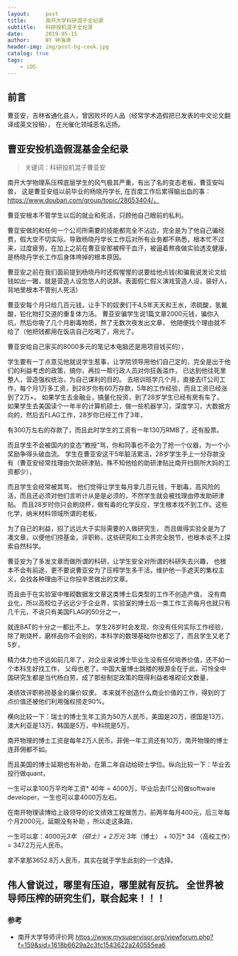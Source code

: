 ```yaml
---
layout:     post
title:      南开大学科研混子全纪录
subtitle:   科研投机混子全纪录
date:       2019-05-15
author:     BY 钟海涛
header-img: img/post-bg-cook.jpg
catalog: true
tags:
    - iOS
---
```


## 前言

曹亚安，吉林省通化县人，曾因败坏的人品（经常学术造假把已发表的中文论文翻译成英文投稿）， 在光催化领域恶名远扬。




## 曹亚安投机造假混基金全纪录

>关键词：科研投机混子曹亚安





南开大学物理系压榨底层学生的风气极其严重，有出了名的变态老板，曹亚安叫兽，
这是曹亚安组以前毕业的杨晓丹学长,  在百度工作后累得脑出血的事：https://www.douban.com/group/topic/28653404/，

曹亚安根本不管学生以后的就业和死活，只顾他自己眼前的私利。

曹亚安做的和任何一个公司所需要的技能都完全不沾边，完全是为了他自己骗经费，假大空不切实际。导致杨晓丹学长工作后对所有业务都不熟悉，根本忙不过来，过度疲劳，在加上之前在曹亚安那被榨干血汗，被逼着熬夜做实验透支健康，是杨晓丹学长工作后身体垮掉的根本原因。

曹亚安之前在我们面前提到杨晓丹时还假惺惺的说要给他点钱(和骗我说发论文给钱如出一辙，就是营造人设忽悠人的说辞。表面假仁假义演戏营造人设，装好人，背地里根本不管别人死活)

曹亚安每个月只给几百元钱，让手下的奴隶们干4,5年天天和王水，浓硫酸，氢氟酸，铅化物打交道的重复体力活。
曹亚安骗学生说1篇文章2000元钱，骗你入坑，然后你吸了几个月剧毒物质，熬了无数次夜发出文章，
他随便找个理由就不给了（他把钱都用在饭店自己吃喝了，用光了。

曹亚安给自己家买的8000多元的笔记本电脑还是用项目钱买的），

学生要有一丁点意见他就说学生惹事，让学院领导用他们自己定的，完全是出于他们的利益考虑的政策，搞你，再拉一帮行政人员对你狂轰滥炸，
已达到他往死里整人，营造强权统治，为自己谋利的目的。
去培训班学几个月，直接去IT公司工作，每个月1万多工资，到28岁你有60万存款，5年的工作经验，而且工资已经涨到了2万+。
如果学生去金融业，搞量化投资，到了28岁学生已经有房有车了。
如果学生去美国读个一年半的计算机硕士，做一些机器学习，深度学习，大数据方向的，然后去FLAG工作，28岁你已经工作了3年，

有300万左右的存款了，而且此时学生的工资有一年130万RMB了，还有股票。

而且学生不会被国内的变态“教授”骂，你和同事也不会为了抢一个仪器，为一个小奖励争得头破血流。
学生在曹亚安这干5年脏活累活，28岁学生手上一分存款没有（曹亚安经常找理由欠助研津贴，殊不知他给的助研津贴比南开扫厕所大妈的工资都少），


而且学生会经常被其骂，
他们觉得让学生每月拿几百元钱，干剧毒，高风险的活，而且还必须对他们言听计从是是必须的，不然学生就会被找理由停发助研津贴。
而且28岁时你只会刷烧杯，做有毒的化学反应，学生根本找不到工作。这些化学，纳米材料领域所谓的老板，

为了自己的利益，招了远远大于实际需要的人做研究生，
而且做得实验全是为了凑文章，以便他们捞基金，评职称，这些研究和工业界完全脱节，也根本谈不上探索自然科学。


曹亚安为了多发文章而做所谓的科研，让学生安全对所谓的科研失去兴趣，
也根本不会有前途，更不要说曹亚安为了压榨学生多干活，维护他一手遮天的集权主义，会找各种理由不让你投辛苦做出的文章。

而且由于在实验室中堆砌数据发文章这类博士后类型的工作不创造产值，
没有商业化，所以高校位子远远少于企业界，实验室的博士后一类工作工资每月也就只有几千元，不说只有美国FLAG的50分之一，

就连BAT的十分之一都比不上。
学生28岁时会发现，你没有任何实际工作经验，除了刷烧杯，磨样品你不会别的，本科学的数理基础你也都忘了，而且学生又老了5岁，


精力体力也不远如前几年了，对企业来说博士毕业生没有任何培养价值，还不如一个本科生好找工作，
父母也老了。中国大量博士跳楼的根源全在于此，可怜全中国研究生都是当代杨白劳，成了那些制定政策的既得利益者堆砌论文数量，


凑绩效评职称捞基金的廉价奴隶。
本来就不创造什么商业价值的工作，得到的丁点价值还被他们利用强权捞走90%。


横向比较一下：瑞士的博士生年工资为50万人民币，美国是20万，德国是13万，澳大利亚是13万，韩国是5万，中科院是5万，

南开物理的博士工资是每年2万人民币，菲佣一年工资还有10万，南开物理的博士连菲佣都不如。


而且美国的博士延期也有补助，在第二年自动给硕士学位。纵向比较一下：毕业去投行做quant，

一生可以拿100万平均年工资* 40年 = 4000万，毕业后去IT公司做software developer，一生也可以拿4000万左右。


在南开物理读博给上级领导的论文绩效工程做苦力，前两年每月400元，后三年每个月2000元，延期没有补助 ，所以走这条路，

一生可以拿：4000元*3年 （硕士）+ 2万元* 3年（博士） + 10万* 34 （高校工作）= 347.2万元人民币。


拿不拿那3652.8万人民币，其实在就于学生此刻的一个选择。



## 伟人曾说过，哪里有压迫，哪里就有反抗。 全世界被导师压榨的研究生们，联合起来！！！





### 参考

- 南开大学导师评价网   https://www.mysupervisor.org/viewforum.php?f=159&sid=1618b6629a2c3fc1543622a240555ea6
